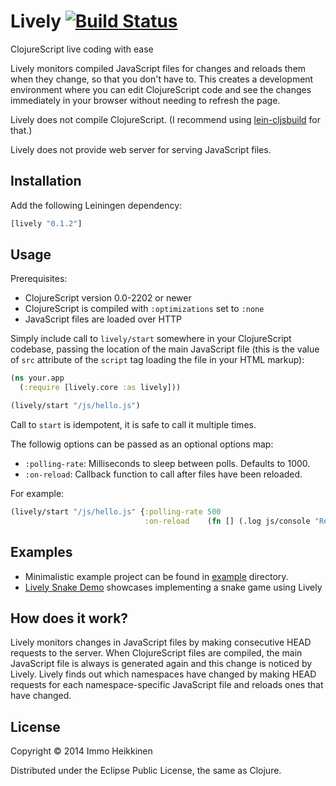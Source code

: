 # Lively [![Build Status](https://travis-ci.org/immoh/lively.svg?branch=travis)](https://travis-ci.org/immoh/lively)

ClojureScript live coding with ease

Lively monitors compiled JavaScript files for changes and reloads them when they
change, so that you don't have to. This creates a development environment where you can edit ClojureScript code and see the changes
immediately in your browser without needing to refresh the page.

Lively does not compile ClojureScript. (I recommend using [lein-cljsbuild](https://github.com/emezeske/lein-cljsbuild) for that.)

Lively does not provide web server for serving JavaScript files.


## Installation

Add the following Leiningen dependency:

```clojure
[lively "0.1.2"]
```

## Usage

Prerequisites:

* ClojureScript version 0.0-2202 or newer
* ClojureScript is compiled with `:optimizations` set to `:none`
* JavaScript files are loaded over HTTP

Simply include call to `lively/start` somewhere in your ClojureScript codebase, passing the location of the main JavaScript file
(this is the value of `src` attribute of the `script` tag loading the file in your HTML markup):

```clojure
(ns your.app
  (:require [lively.core :as lively]))

(lively/start "/js/hello.js")
```

Call to `start` is idempotent, it is safe to call it multiple times.

The followig options can be passed as an optional options map:

* `:polling-rate`: Milliseconds to sleep between polls. Defaults to 1000.
* `:on-reload`: Callback function to call after files have been reloaded.

For example:

```clojure
(lively/start "/js/hello.js" {:polling-rate 500
                              :on-reload    (fn [] (.log js/console "Reloaded!"))})
```

## Examples

* Minimalistic example project can be found in [example](https://github.com/immoh/lively/tree/master/example) directory.
* [Lively Snake Demo](https://github.com/immoh/lively-snake-demo) showcases implementing a snake game using Lively


## How does it work?

Lively monitors changes in JavaScript files by making consecutive HEAD requests to the server.
When ClojureScript files are compiled, the main JavaScript file is always is generated again and this change is
noticed by Lively. Lively finds out which namespaces have changed by making HEAD requests for each namespace-specific
JavaScript file and reloads ones that have changed.


## License

Copyright © 2014 Immo Heikkinen

Distributed under the Eclipse Public License, the same as Clojure.
